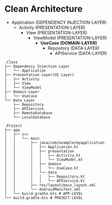 # Clean Architecture
- Application (DEPENDENCY INJECTION-LAYER)
    - Activity (PRESENTATION-LAYER)
        - View (PRESENTATION-LAYER)
            - ViewModel (PRESENTATION-LAYER)
                - **UseCase (DOMAIN-LAYER)**
                    - Repository (DATA-LAYER)
                        - APIService (DATA-LAYER)

```
.Class
├── Dependency Injection Layer
│   └── Application
├── Presentation Layer(UI Layer)
│   ├── Activity
│   ├── View
│   └── ViewModel
├── Domain Layer
│   └── UseCase
└── Data Layer
    ├── Repository
    ├── APIService
    ├── RemoteDatabase
    └── LocalDatabase
```
```
.Project
├── app
│   ├── src
│   │   └── main
│   │       ├── java/com/example/myapplication
│   │       │   ├── Application.kt
│   │       │   ├── presentation
│   │       │   │   ├── Activity.kt
│   │       │   │   └── ViewModel.kt
│   │       │   ├── domain
│   │       │   │   └── UseCase.kt
│   │       │   └── data
│   │       │   │   ├── Repository.kt
│   │       │   │   └── APIService.kt
│   │       ├── res/layout/main_layout.xml
│   │       └── AndroidManifest.xml
│   └── build.gradle.kts # APP-LEVEL
└── build.gradle.kts # PROJECT-LEVEL
```




